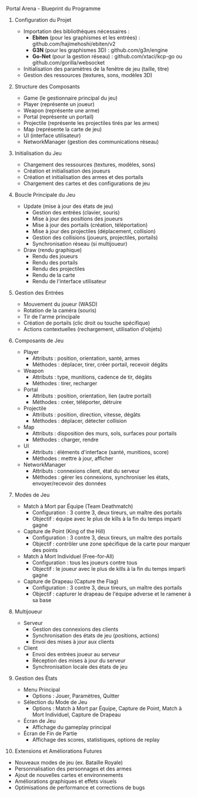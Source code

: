 Portal Arena - Blueprint du Programme

1. Configuration du Projet
   - Importation des bibliothèques nécessaires :
     - **Ebiten** (pour les graphismes et les entrées) : github.com/hajimehoshi/ebiten/v2
     - **G3N** (pour les graphismes 3D) : github.com/g3n/engine
     - **Go-Net** (pour la gestion réseau) : github.com/xtaci/kcp-go ou github.com/gorilla/websocket
   - Initialisation des paramètres de la fenêtre de jeu (taille, titre)
   - Gestion des ressources (textures, sons, modèles 3D)

2. Structure des Composants
   - Game (le gestionnaire principal du jeu)
   - Player (représente un joueur)
   - Weapon (représente une arme)
   - Portal (représente un portail)
   - Projectile (représente les projectiles tirés par les armes)
   - Map (représente la carte de jeu)
   - UI (interface utilisateur)
   - NetworkManager (gestion des communications réseau)

3. Initialisation du Jeu
   - Chargement des ressources (textures, modèles, sons)
   - Création et initialisation des joueurs
   - Création et initialisation des armes et des portails
   - Chargement des cartes et des configurations de jeu

4. Boucle Principale du Jeu
   - Update (mise à jour des états de jeu)
     - Gestion des entrées (clavier, souris)
     - Mise à jour des positions des joueurs
     - Mise à jour des portails (création, téléportation)
     - Mise à jour des projectiles (déplacement, collision)
     - Gestion des collisions (joueurs, projectiles, portails)
     - Synchronisation réseau (si multijoueur)
   - Draw (rendu graphique)
     - Rendu des joueurs
     - Rendu des portails
     - Rendu des projectiles
     - Rendu de la carte
     - Rendu de l'interface utilisateur

5. Gestion des Entrées
   - Mouvement du joueur (WASD)
   - Rotation de la caméra (souris)
   - Tir de l'arme principale
   - Création de portails (clic droit ou touche spécifique)
   - Actions contextuelles (rechargement, utilisation d'objets)

6. Composants de Jeu
   - Player
     - Attributs : position, orientation, santé, armes
     - Méthodes : déplacer, tirer, créer portail, recevoir dégâts
   - Weapon
     - Attributs : type, munitions, cadence de tir, dégâts
     - Méthodes : tirer, recharger
   - Portal
     - Attributs : position, orientation, lien (autre portail)
     - Méthodes : créer, téléporter, détruire
   - Projectile
     - Attributs : position, direction, vitesse, dégâts
     - Méthodes : déplacer, détecter collision
   - Map
     - Attributs : disposition des murs, sols, surfaces pour portails
     - Méthodes : charger, rendre
   - UI
     - Attributs : éléments d'interface (santé, munitions, score)
     - Méthodes : mettre à jour, afficher
   - NetworkManager
     - Attributs : connexions client, état du serveur
     - Méthodes : gérer les connexions, synchroniser les états, envoyer/recevoir des données

7. Modes de Jeu
   - Match à Mort par Équipe (Team Deathmatch)
     - Configuration : 3 contre 3, deux tireurs, un maître des portails
     - Objectif : équipe avec le plus de kills à la fin du temps imparti gagne
   - Capture de Point (King of the Hill)
     - Configuration : 3 contre 3, deux tireurs, un maître des portails
     - Objectif : contrôler une zone spécifique de la carte pour marquer des points
   - Match à Mort Individuel (Free-for-All)
     - Configuration : tous les joueurs contre tous
     - Objectif : le joueur avec le plus de kills à la fin du temps imparti gagne
   - Capture de Drapeau (Capture the Flag)
     - Configuration : 3 contre 3, deux tireurs, un maître des portails
     - Objectif : capturer le drapeau de l'équipe adverse et le ramener à sa base

8. Multijoueur
   - Serveur
     - Gestion des connexions des clients
     - Synchronisation des états de jeu (positions, actions)
     - Envoi des mises à jour aux clients
   - Client
     - Envoi des entrées joueur au serveur
     - Réception des mises à jour du serveur
     - Synchronisation locale des états de jeu

9. Gestion des États
   - Menu Principal
     - Options : Jouer, Paramètres, Quitter
   - Sélection du Mode de Jeu
     - Options : Match à Mort par Équipe, Capture de Point, Match à Mort Individuel, Capture de Drapeau
   - Écran de Jeu
     - Affichage du gameplay principal
   - Écran de Fin de Partie
     - Affichage des scores, statistiques, options de replay

10. Extensions et Améliorations Futures
   - Nouveaux modes de jeu (ex. Bataille Royale)
   - Personnalisation des personnages et des armes
   - Ajout de nouvelles cartes et environnements
   - Améliorations graphiques et effets visuels
   - Optimisations de performance et corrections de bugs
